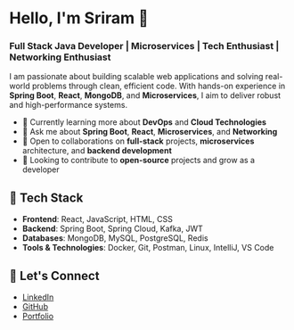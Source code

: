 # Hello, I'm Sriram 👋

### Full Stack Java Developer | Microservices | Tech Enthusiast | Networking Enthusiast

I am passionate about building scalable web applications and solving real-world problems through clean, efficient code. With hands-on experience in **Spring Boot**, **React**, **MongoDB**, and **Microservices**, I aim to deliver robust and high-performance systems.

- 🌱 Currently learning more about **DevOps** and **Cloud Technologies**
- 💬 Ask me about **Spring Boot**, **React**, **Microservices**, and **Networking**
- 🔭 Open to collaborations on **full-stack** projects, **microservices** architecture, and **backend development**
- 👯 Looking to contribute to **open-source** projects and grow as a developer

## 🔧 Tech Stack

- **Frontend**: React, JavaScript, HTML, CSS
- **Backend**: Spring Boot, Spring Cloud, Kafka, JWT
- **Databases**: MongoDB, MySQL, PostgreSQL, Redis
- **Tools & Technologies**: Docker, Git, Postman, Linux, IntelliJ, VS Code

## 🔗 Let's Connect
- [LinkedIn](https://linkedin.com/in/sriram9487)
- [GitHub](https://github.com/SRIRAM9487)
- [Portfolio](#)
